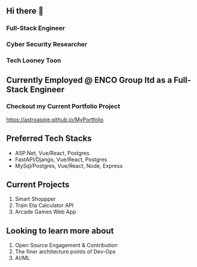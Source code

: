 ## Hi there 👋

### Full-Stack Engineer
### Cyber Security Researcher
### Tech Looney Toon

## Currently Employed @ ENCO Group ltd as a Full-Stack Engineer

### Checkout my Current Portfolio Project
https://astroaspie.github.io/MyPortfolio

## Preferred Tech Stacks
* ASP.Net, Vue/React, Postgres
* FastAPI/Django, Vue/React, Postgres
* MySql/Postgres, Vue/React, Node, Express

## Current Projects
1. Smart Shoppper
2. Train Eta Calculator API
3. Arcade Games Web App

## Looking to learn more about
1. Open Source Engagement & Contribution
2. The finer architecture points of Dev-Ops
3. AI/ML

<!--
**AstroAspie/AstroAspie** is a ✨ _special_ ✨ repository because its `README.md` (this file) appears on your GitHub profile.

Here are some ideas to get you started:

- 🔭 I’m currently working on ...
- 🌱 I’m currently learning ...
- 👯 I’m looking to collaborate on ...
- 🤔 I’m looking for help with ...
- 💬 Ask me about ...
- 📫 How to reach me: ...
- 😄 Pronouns: ...
- ⚡ Fun fact: ...
-->
